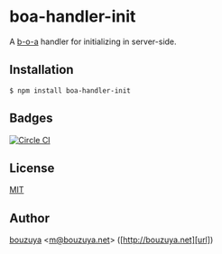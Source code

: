 # boa-handler-init

A [b-o-a][bouzuya/b-o-a] handler for initializing in server-side.

[bouzuya/b-o-a]: https://github.com/bouzuya/b-o-a

## Installation

```
$ npm install boa-handler-init
```

## Badges

[![Circle CI][circleci-badge-url]][circleci-url]

## License

[MIT](LICENSE)

## Author

[bouzuya][user] &lt;[m@bouzuya.net][email]&gt; ([http://bouzuya.net][url])

[user]: https://github.com/bouzuya
[email]: mailto:m@bouzuya.net
[url]: http://bouzuya.net
[circleci-badge-url]: https://circleci.com/gh/bouzuya/boa-handler-init.svg?style=svg
[circleci-url]: https://circleci.com/gh/bouzuya/boa-handler-init

